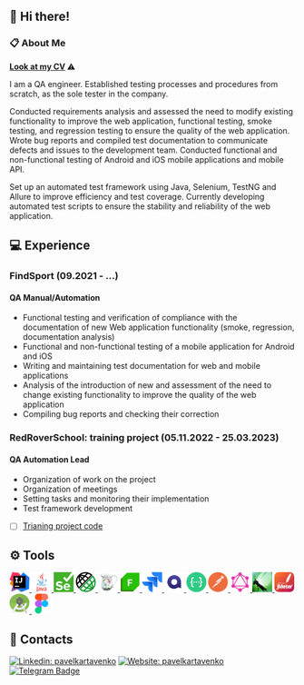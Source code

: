 ## 👋 Hi there! 
### :clipboard: About Me 
<b> [Look at my CV](https://github.com/kartavenkopavel/kartavenkopavel/tree/main/icons/kartavenko_CV.pdf) </b> :warning:

<p> I am a QA engineer. Established testing processes and procedures from scratch, as the sole tester in the company.</p>
<p> Conducted requirements analysis and assessed the need to modify existing functionality to improve the web application, functional testing, smoke testing, and regression testing to ensure the quality of the web application. Wrote bug reports and compiled test documentation to communicate defects and issues to the development team. Conducted functional and non-functional testing of Android and iOS mobile applications and mobile API.</p>
<p> Set up an automated test framework using Java, Selenium, TestNG and Allure to improve efficiency and test coverage. Currently developing automated test scripts to ensure the stability and reliability of the web application.</p> 

## :computer: Experience
### FindSport (09.2021 - ...)
#### QA Manual/Automation

* Functional testing and verification of compliance with the documentation of new Web application functionality (smoke, regression, documentation analysis)
* Functional and non-functional testing of a mobile application for Android and iOS
* Writing and maintaining test documentation for web and mobile applications
* Analysis of the introduction of new and assessment of the need to change existing functionality to improve the quality of the web application
* Compiling bug reports and checking their correction


### RedRoverSchool: training project (05.11.2022 - 25.03.2023)
#### QA Automation Lead

* Organization of work on the project
* Organization of meetings
* Setting tasks and monitoring their implementation
* Test framework development
- [ ] [Trianing project code](https://github.com/kartavenkopavel/JenkinsProject)


## :gear: Tools 

<p align="left">
  <a href="https://www.jetbrains.com/idea/">
    <img src="/icons/IntelliJ.png" alt="IntelliJ" width="35" height="35" />
  </a>
  <a href="https://www.java.com/">
    <img src="/icons/java.png" alt="Java" width="35" height="35" />
  </a>
  <a href="https://www.selenium.dev/">
    <img src="/icons/selenium.png" alt="selenium" width="35" height="35" />
  </a>
  <a href="https://rest-assured.io/">
    <img src="/icons/restassured.png" alt="rest-assured" width="35" height="35" />
  </a>
  <a href="https://www.charlesproxy.com/">
    <img src="/icons/charles.png" alt="charles" width="35" height="35" />
  </a>
  <a href="https://www.telerik.com/fiddler/">
    <img src="/icons/fiddler.png" alt="fiddler" width="35" height="35" />
  </a>
  <a href="https://www.atlassian.com/ru/software/jira/">
    <img src="/icons/jira.png" alt="jira" width="35" height="35" />
  </a>
  <a href="https://qase.io/">
    <img src="/icons/qase.png" alt="qase" width="35" height="35" />
  </a>
  <a href="https://swagger.io/">
    <img src="/icons/swagger.png" alt="swagger" width="35" height="35" />
  </a>
  <a href="https://www.postman.com/">
    <img src="/icons/postman.png" alt="postman" width="35" height="35" />
  </a>
  <a href="https://graphql.org/">
    <img src="/icons/GraphQL.png" alt="graphql" width="35" height="35" />
  </a>
  <a href="https://locust.io/">
    <img src="/icons/locust.png" alt="locust" width="35" height="35" />
  </a>
  <a href="https://jmeter.apache.org/">
    <img src="/icons/jmeter.png" alt="jmeter" width="35" height="35" />
  </a>
  <a href="https://developer.android.com/studio/">
    <img src="/icons/Android_Studio.png" alt="Android" width="35" height="35" />
  </a>
  <a href="https://www.figma.com/">
    <img src="/icons/figma.png" alt="figma" width="35" height="35" />
  </a>
 </p>
  
  
## :pushpin: Contacts 


[![Linkedin: pavelkartavenko](https://img.shields.io/badge/-LinkedIn-0e76a8?style=for-the-badge&logo=Linkedin&logoColor=white)](https://www.linkedin.com/in/pavelkartavenko/)
[![Website: pavelkartavenko](https://img.shields.io/badge/Website-brightgreen?style=for-the-badge&logo=google-chrome&logoColor=white)](https://kartavenkopavel.github.io/)
[![Telegram Badge](https://img.shields.io/badge/-Telegram-0088cc?style=for-the-badge&logo=Telegram&logoColor=white)](https://t.me/pavelkqa)
